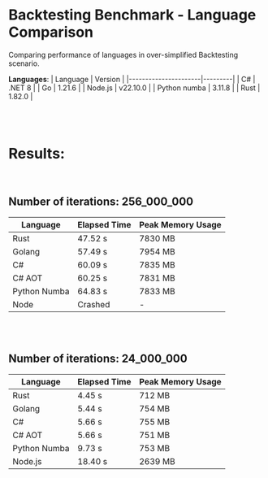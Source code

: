 # Backtesting Benchmark - Language Comparison
Comparing performance of languages in over-simplified Backtesting scenario.

**Languages**: 
| Language             | Version |
|----------------------|---------|
| C#  | .NET 8 |
| Go | 1.21.6 |
| Node.js | v22.10.0 |
| Python numba | 3.11.8 |
| Rust | 1.82.0 |


</br></br>

# Results:
</br>


## Number of iterations: 256_000_000

| Language      | Elapsed Time | Peak Memory Usage |
|---------------|--------------|-------------------|
| Rust          | 47.52 s     | 7830 MB                 |
| Golang        | 57.49 s     | 7954 MB           |
| C#       | 60.09 s     | 7835 MB           |
| C#  AOT  | 60.25 s     | 7831 MB           |
| Python Numba  | 64.83 s      | 7833 MB        |
| Node          | Crashed      | -                 |

</br></br>
## Number of iterations: 24_000_000

| Language             | Elapsed Time | Peak Memory Usage |
|----------------------|--------------|-------------------|
| Rust                 | 4.45 s      | 712 MB                 |
| Golang               | 5.44 s      | 754 MB            |
| C#             | 5.66 s      | 755 MB            |
| C# AOT         | 5.66 s      | 751 MB            |
| Python Numba         | 9.73 s      | 753 MB          |
| Node.js              | 18.40 s     | 2639 MB         |


